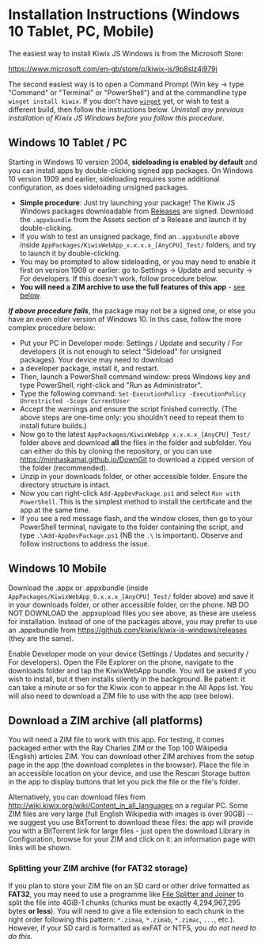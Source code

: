 # Installation Instructions (Windows 10 Tablet, PC, Mobile)

The easiest way to install Kiwix JS Windows is from the Microsoft Store:

https://www.microsoft.com/en-gb/store/p/kiwix-js/9p8slz4j979j

The second easiest way is to open a Command Prompt (Win key -> type "Command" or "Terminal" or "PowerShell") and at the commandline type `winget install kiwix`. If you don't
have [`winget`](https://docs.microsoft.com/en-us/windows/package-manager/winget/) yet, or wish to test a different build, then follow the instructions below. _Uninstall any
previous installation of Kiwix JS Windows before you follow this procedure_.

## Windows 10 Tablet / PC

Starting in Windows 10 version 2004, **sideloading is enabled by default** and you can install apps by double-clicking signed app packages.
On Windows 10 version 1909 and earlier, sideloading requires some additional configuration, as does sideloading unsigned packages.

* **Simple procedure**: Just try launching your package! The Kiwix JS Windows packages downloadable from [Releases](https://github.com/kiwix/kiwix-js-windows/releases/) are signed. Download the `.appxbundle` from the Assets section of a Release and launch it by double-clicking.
* If you wish to test an unsigned package, find an `.appxbundle` above inside `AppPackages/KiwixWebApp_x.x.x.x_[AnyCPU]_Test/` folders, and try to launch it by double-clicking.
* You may be prompted to allow sideloading, or you may need to enable it first on version 1909 or earlier: go to Settings -> Update and security -> For developers. If this doesn't work, follow procedure below.
* **You will need a ZIM archive to use the full features of this app** - [see below](#download-a-zim-archive-all-platforms).

**_If above procedure fails_**, the package may not be a signed one, or else you have an even older version of Windows 10. In this case, follow the more complex procedure below:

* Put your PC in Developer mode: Settings / Update and security / For developers (it is not enough to select "Sideload" for unsigned packages). Your device may need to download
*  a developer package, install it, and restart.
* Then, launch a PowerShell command window: press Windows key and type PowerShell, right-click and "Run as Administrator".
* Type the following command: `Set-ExecutionPolicy -ExecutionPolicy Unrestricted -Scope CurrentUser`
* Accept the warnings and ensure the script finished correctly. (The above steps are one-time only: you shouldn't need to repeat them to install future builds.)
* Now go to the latest `AppPackages/KiwixWebApp_x.x.x.x_[AnyCPU]_Test/` folder above and download **all** the files in the folder and subfolder. You can either do this by cloning the repository, or you can use https://minhaskamal.github.io/DownGit to download a zipped version of the folder (recommended).
* Unzip in your downloads folder, or other accessible folder. Ensure the directory structure is intact.
* Now you can right-click `Add-AppDevPackage.ps1` and select `Run with PowerShell`. This is the simplest method to install the certificate and the app at the same time.
* If you see a red message flash, and the window closes, then go to your PowerShell terminal, navigate to the folder containing the script, and type `.\Add-AppDevPackage.ps1` (NB the `.\` is important). Observe and follow instructions to address the issue.

## Windows 10 Mobile

Download the .appx or .appxbundle (inside `AppPackages/KiwixWebApp_0.x.x.x_[AnyCPU]_Test/` folder above) and save it in your downloads folder, or other accessible folder, on the phone. NB DO NOT DOWNLOAD the .appxupload files you see above, as these are useless for installation. Instead of one of the packages above, you may prefer to use an .appxbundle from https://github.com/kiwix/kiwix-js-windows/releases (they are the same).

Enable Developer mode on your device (Settings / Updates and security / For developers). Open the File Explorer on the phone, navigate to the downloads folder and tap the KiwixWebApp bundle. You will be asked if you wish to install, but it then installs silently in the background. Be patient: it can take a minute or so for the Kiwix icon to appear in the All Apps list. You will also need to download a ZIM file to use with the app (see below).

## Download a ZIM archive (all platforms)

You will need a ZIM file to work with this app. For testing, it comes packaged either with the Ray Charles ZIM or the Top 100 Wikipedia (English) articles ZIM. You can download other ZIM archives from the setup page in the app (the download completes in the browser). Place the file in an accessible location on your device, and use the Rescan Storage button in the app to display buttons that let you pick the file or the file's folder.

Alternatively, you can download files from http://wiki.kiwix.org/wiki/Content_in_all_languages on a regular PC. Some ZIM files are very large (full English Wikipedia with images is over 90GB) -- we suggest you use BitTorrent to download these files: the app will provide you with a BitTorrent link for large files - just open the download Library in Configuration, browse for your ZIM and click on it: an information page with links will be shown.

### Splitting your ZIM archive (for FAT32 storage)

If you plan to store your ZIM file on an SD card or other drive formatted as **FAT32**, you may need to use a programme like
[File Splitter and Joiner](http://www.fastfilejoiner.com/) to split the file into 4GiB-1 chunks (chunks must be exactly 4,294,967,295 bytes **or less**). You will need to give a
file extension to each chunk in the right order following this pattern: `*.zimaa`, `*.zimab`, `*.zimac`, `...`, etc.). However, if your SD card is formatted as exFAT or NTFS,
you *do not need to do this*.
